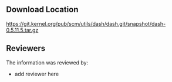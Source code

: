 ## Download Location

https://git.kernel.org/pub/scm/utils/dash/dash.git/snapshot/dash-0.5.11.5.tar.gz

## Reviewers

The information was reviewed by:

* add reviewer here